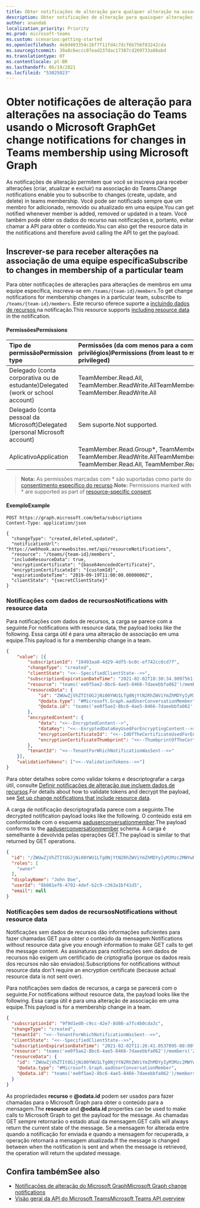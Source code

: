 ```yaml
---
title: Obter notificações de alteração para qualquer alteração na associação do Teams usando o Microsoft Graph
description: Obter notificações de alteração para quaisquer alterações (criar, atualizar e excluir) na associação do Teams usando o Microsoft Graph
author: anandab
localization_priority: Priority
ms.prod: microsoft-teams
ms.custom: scenarios:getting-started
ms.openlocfilehash: 4e8d403354c16f7f11fd4c7dcf6b756f83242cda
ms.sourcegitcommit: 39a8c6eccc07ead237dac17387cd269733a86abd
ms.translationtype: HT
ms.contentlocale: pt-BR
ms.lasthandoff: 06/19/2021
ms.locfileid: "53025023"
---
```

# <a name="get-change-notifications-for-changes-in-teams-membership-using-microsoft-graph"></a><span data-ttu-id="42863-103">Obter notificações de alteração para alterações na associação do Teams usando o Microsoft Graph</span><span class="sxs-lookup"><span data-stu-id="42863-103">Get change notifications for changes in Teams membership using Microsoft Graph</span></span>

<span data-ttu-id="42863-104">As notificações de alteração permitem que você se inscreva para receber alterações (criar, atualizar e excluir) na associação do Teams.</span><span class="sxs-lookup"><span data-stu-id="42863-104">Change notifications enable you to subscribe to changes (create, update, and delete) in teams membership.</span></span> <span data-ttu-id="42863-105">Você pode ser notificado sempre que um membro for adicionado, removido ou atualizado em uma equipe.</span><span class="sxs-lookup"><span data-stu-id="42863-105">You can get notified whenever member is added, removed or updated in a team.</span></span> <span data-ttu-id="42863-106">Você também pode obter os dados do recurso nas notificações e, portanto, evitar chamar a API para obter o conteúdo.</span><span class="sxs-lookup"><span data-stu-id="42863-106">You can also get the resource data in the notifications and therefore avoid calling the API to get the payload.</span></span>

## <a name="subscribe-to-changes-in-membership-of-a-particular-team"></a><span data-ttu-id="42863-107">Inscrever-se para receber alterações na associação de uma equipe específica</span><span class="sxs-lookup"><span data-stu-id="42863-107">Subscribe to changes in membership of a particular team</span></span>

<span data-ttu-id="42863-108">Para obter notificações de alterações para alterações de membros em uma equipe específica, inscreva-se em `/teams/{team-id}/members`.</span><span class="sxs-lookup"><span data-stu-id="42863-108">To get change notifications for membership changes in a particular team, subscribe to `/teams/{team-id}/members`.</span></span> <span data-ttu-id="42863-109">Este recurso oferece suporte a [ incluindo dados de recursos ](webhooks-with-resource-data.md) na notificação.</span><span class="sxs-lookup"><span data-stu-id="42863-109">This resource supports [including resource data](webhooks-with-resource-data.md) in the notification.</span></span>

#### <a name="permissions"></a><span data-ttu-id="42863-110">Permissões</span><span class="sxs-lookup"><span data-stu-id="42863-110">Permissions</span></span>

|<span data-ttu-id="42863-111">Tipo de permissão</span><span class="sxs-lookup"><span data-stu-id="42863-111">Permission type</span></span>      | <span data-ttu-id="42863-112">Permissões (da com menos para a com mais privilégios)</span><span class="sxs-lookup"><span data-stu-id="42863-112">Permissions (from least to most privileged)</span></span>              | <span data-ttu-id="42863-113">Versões com suporte</span><span class="sxs-lookup"><span data-stu-id="42863-113">Supported versions</span></span> |
|:--------------------|:---------------------------------------------------------|:-------------------|
|<span data-ttu-id="42863-114">Delegado (conta corporativa ou de estudante)</span><span class="sxs-lookup"><span data-stu-id="42863-114">Delegated (work or school account)</span></span> | <span data-ttu-id="42863-115">TeamMember.Read.All, TeamMember.ReadWrite.All</span><span class="sxs-lookup"><span data-stu-id="42863-115">TeamMember.Read.All, TeamMember.ReadWrite.All</span></span> | <span data-ttu-id="42863-116">beta</span><span class="sxs-lookup"><span data-stu-id="42863-116">beta</span></span> |
|<span data-ttu-id="42863-117">Delegado (conta pessoal da Microsoft)</span><span class="sxs-lookup"><span data-stu-id="42863-117">Delegated (personal Microsoft account)</span></span> | <span data-ttu-id="42863-118">Sem suporte.</span><span class="sxs-lookup"><span data-stu-id="42863-118">Not supported.</span></span>    | <span data-ttu-id="42863-119">Sem suporte.</span><span class="sxs-lookup"><span data-stu-id="42863-119">Not supported.</span></span> |
|<span data-ttu-id="42863-120">Aplicativo</span><span class="sxs-lookup"><span data-stu-id="42863-120">Application</span></span> | <span data-ttu-id="42863-121">TeamMember.Read.Group\*, TeamMember.Read.All, TeamMember.ReadWrite.All</span><span class="sxs-lookup"><span data-stu-id="42863-121">TeamMember.Read.Group\*, TeamMember.Read.All, TeamMember.ReadWrite.All</span></span>   | <span data-ttu-id="42863-122">beta</span><span class="sxs-lookup"><span data-stu-id="42863-122">beta</span></span> |

><span data-ttu-id="42863-123">**Nota:** As permissões marcadas com \* são suportadas como parte do [consentimento específico do recurso](/microsoftteams/platform/graph-api/rsc/resource-specific-consent).</span><span class="sxs-lookup"><span data-stu-id="42863-123">**Note:** Permissions marked with \* are supported as part of [resource-specific consent](/microsoftteams/platform/graph-api/rsc/resource-specific-consent).</span></span>

#### <a name="example"></a><span data-ttu-id="42863-124">Exemplo</span><span class="sxs-lookup"><span data-stu-id="42863-124">Example</span></span>

```http
POST https://graph.microsoft.com/beta/subscriptions
Content-Type: application/json

{
  "changeType": "created,deleted,updated",
  "notificationUrl": "https://webhook.azurewebsites.net/api/resourceNotifications",
  "resource": "/teams/{team-id}/members",
  "includeResourceData": true,
  "encryptionCertificate": "{base64encodedCertificate}",
  "encryptionCertificateId": "{customId}",
  "expirationDateTime": "2019-09-19T11:00:00.0000000Z",
  "clientState": "{secretClientState}"
}
```



### <a name="notifications-with-resource-data"></a><span data-ttu-id="42863-125">Notificações com dados de recursos</span><span class="sxs-lookup"><span data-stu-id="42863-125">Notifications with resource data</span></span>

<span data-ttu-id="42863-126">Para notificações com dados de recursos, a carga se parece com a seguinte.</span><span class="sxs-lookup"><span data-stu-id="42863-126">For notifications with resource data, the payload looks like the following.</span></span> <span data-ttu-id="42863-127">Essa carga útil é para uma alteração de associação em uma equipe.</span><span class="sxs-lookup"><span data-stu-id="42863-127">This payload is for a membership change in a team.</span></span>

```json
{
    "value": [{
        "subscriptionId": "10493aa0-4d29-4df5-bc0c-ef742cc6cd7f",
        "changeType": "created",
        "clientState": "<<--SpecifiedClientState-->>",
        "subscriptionExpirationDateTime": "2021-02-02T10:30:34.9097561-08:00",
        "resource": "teams('ee0f5ae2-8bc6-4ae5-8466-7daeebbfa062')/members('ZWUwZjVhZTItOGJjNi00YWU1LTg0NjYtN2RhZWViYmZhMDYyIyM3Mzc2MWYwNi0yYWM5LTQ2OWMtOWYxMC0yNzlhOGNjMjY3Zjk=')",
        "resourceData": {
            "id": "ZWUwZjVhZTItOGJjNi00YWU1LTg0NjYtN2RhZWViYmZhMDYyIyM3Mzc2MWYwNi0yYWM5LTQ2OWMtOWYxMC0yNzlhOGNjMjY3Zjk=",
            "@odata.type": "#Microsoft.Graph.aadUserConversationMember",
            "@odata.id": "teams('ee0f5ae2-8bc6-4ae5-8466-7daeebbfa062')/members('ZWUwZjVhZTItOGJjNi00YWU1LTg0NjYtN2RhZWViYmZhMDYyIyM3Mzc2MWYwNi0yYWM5LTQ2OWMtOWYxMC0yNzlhOGNjMjY3Zjk=')"
        },
        "encryptedContent": {
            "data": "<<--EncryptedContent-->",
            "dataKey": "<<--EnryptedDataKeyUsedForEncryptingContent-->>",
            "encryptionCertificateId": "<<--IdOfTheCertificateUsedForEncryptingDataKey-->>",
            "encryptionCertificateThumbprint": "<<--ThumbprintOfTheCertificateUsedForEncryptingDataKey-->>"
        },
        "tenantId": "<<--TenantForWhichNotificationWasSent-->>"
    }],
    "validationTokens": ["<<--ValidationTokens-->>"]
}
```

<span data-ttu-id="42863-128">Para obter detalhes sobre como validar tokens e descriptografar a carga útil, consulte [Definir notificações de alteração que incluem dados de recursos](webhooks-with-resource-data.md).</span><span class="sxs-lookup"><span data-stu-id="42863-128">For details about how to validate tokens and decrypt the payload, see [Set up change notifications that include resource data](webhooks-with-resource-data.md).</span></span>

<span data-ttu-id="42863-129">A carga de notificação descriptografada parece com a seguinte.</span><span class="sxs-lookup"><span data-stu-id="42863-129">The decrypted notification payload looks like the following.</span></span> <span data-ttu-id="42863-130">O conteúdo está em conformidade com o esquema [aaduserconversationmember](/graph/api/resources/aaduserconversationmember?preserve-view=true).</span><span class="sxs-lookup"><span data-stu-id="42863-130">The payload conforms to the [aaduserconversationmember](/graph/api/resources/aaduserconversationmember?preserve-view=true) schema.</span></span> <span data-ttu-id="42863-131">A carga é semelhante à devolvida pelas operações GET.</span><span class="sxs-lookup"><span data-stu-id="42863-131">The payload is similar to that returned by GET operations.</span></span>

```json
{
  "id": "/ZWUwZjVhZTItOGJjNi00YWU1LTg0NjYtN2RhZWViYmZhMDYyIyM3Mzc2MWYwNi0yYWM5LTQ2OWMtOWYxMC0yNzlhOGNjMjY3Zjk=",
  "roles": [
    "owner"
  ],
  "displayName": "John Doe",
  "userId": "8b081ef6-4792-4def-b2c9-c363a1bf41d5",
  "email": null
}
```

### <a name="notifications-without-resource-data"></a><span data-ttu-id="42863-132">Notificações sem dados de recursos</span><span class="sxs-lookup"><span data-stu-id="42863-132">Notifications without resource data</span></span>

<span data-ttu-id="42863-133">Notificações sem dados de recursos dão informações suficientes para fazer chamadas GET para obter o conteúdo da mensagem.</span><span class="sxs-lookup"><span data-stu-id="42863-133">Notifications without resource data give you enough information to make GET calls to get the message content.</span></span> <span data-ttu-id="42863-134">As assinaturas para notificações sem dados de recursos não exigem um certificado de criptografia (porque os dados reais dos recursos não são enviados).</span><span class="sxs-lookup"><span data-stu-id="42863-134">Subscriptions for notifications without resource data don't require an encryption certificate (because actual resource data is not sent over).</span></span>

<span data-ttu-id="42863-135">Para notificações sem dados de recursos, a carga se parecerá com o seguinte.</span><span class="sxs-lookup"><span data-stu-id="42863-135">For notifications without resource data, the payload looks like the following.</span></span> <span data-ttu-id="42863-136">Essa carga útil é para uma alteração de associação em uma equipe.</span><span class="sxs-lookup"><span data-stu-id="42863-136">This payload is for a membership change in a team.</span></span>

```json
{
  "subscriptionId": "9f9d1ed0-c9cc-42e7-8d80-a7fc4b0cda3c",
  "changeType": "created",
  "tenantId": "<<--TenantForWhichNotificationWasSent-->>",
  "clientState": "<<--SpecifiedClientState-->>",
  "subscriptionExpirationDateTime": "2021-02-02T11:26:41.0537895-08:00",
  "resource": "teams('ee0f5ae2-8bc6-4ae5-8466-7daeebbfa062')/members('ZWUwZjVhZTItOGJjNi00YWU1LTg0NjYtN2RhZWViYmZhMDYyIyM3Mzc2MWYwNi0yYWM5LTQ2OWMtOWYxMC0yNzlhOGNjMjY3Zjk=')",
  "resourceData": {
    "id": "ZWUwZjVhZTItOGJjNi00YWU1LTg0NjYtN2RhZWViYmZhMDYyIyM3Mzc2MWYwNi0yYWM5LTQ2OWMtOWYxMC0yNzlhOGNjMjY3Zjk",
    "@odata.type": "#Microsoft.Graph.aadUserConversationMember",
    "@odata.id": "teams('ee0f5ae2-8bc6-4ae5-8466-7daeebbfa062')/members('ZWUwZjVhZTItOGJjNi00YWU1LTg0NjYtN2RhZWViYmZhMDYyIyM3Mzc2MWYwNi0yYWM5LTQ2OWMtOWYxMC0yNzlhOGNjMjY3Zjk=')"
  }
}
```

<span data-ttu-id="42863-137">As propriedades **recurso** e **@odata.id** podem ser usados para fazer chamadas para o Microsoft Graph para obter o conteúdo para a mensagem.</span><span class="sxs-lookup"><span data-stu-id="42863-137">The **resource** and **@odata.id** properties can be used to make calls to Microsoft Graph to get the payload for the message.</span></span> <span data-ttu-id="42863-138">As chamadas GET sempre retornarão o estado atual da mensagem.</span><span class="sxs-lookup"><span data-stu-id="42863-138">GET calls will always return the current state of the message.</span></span> <span data-ttu-id="42863-139">Se a mensagem for alterada entre quando a notificação for enviada e quando a mensagem for recuperada, a operação retornará a mensagem atualizada.</span><span class="sxs-lookup"><span data-stu-id="42863-139">If the message is changed between when the notification is sent and when the message is retrieved, the operation will return the updated message.</span></span>

## <a name="see-also"></a><span data-ttu-id="42863-140">Confira também</span><span class="sxs-lookup"><span data-stu-id="42863-140">See also</span></span>
- [<span data-ttu-id="42863-141">Notificações de alteração do Microsoft Graph</span><span class="sxs-lookup"><span data-stu-id="42863-141">Microsoft Graph change notifications</span></span>](webhooks.md)
- [<span data-ttu-id="42863-142">Visão geral da API do Microsoft Teams</span><span class="sxs-lookup"><span data-stu-id="42863-142">Microsoft Teams API overview</span></span>](teams-concept-overview.md)